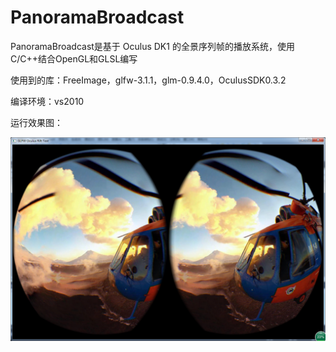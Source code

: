 # PanoramaBroadcast
PanoramaBroadcast是基于 Oculus DK1 的全景序列帧的播放系统，使用C/C++结合OpenGL和GLSL编写

使用到的库：FreeImage，glfw-3.1.1，glm-0.9.4.0，OculusSDK0.3.2

编译环境：vs2010

运行效果图：

![image](https://github.com/suliutree/PanoramaBroadcast/raw/master/Renderings/01.png)

